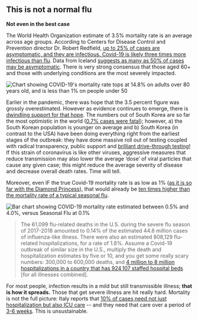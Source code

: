 ## This is not a normal flu
**Not even in the best case**

The World Health Organization estimate of 3.5% mortality rate is an average across age groups. 
According to Centers for Disease Control and Prevention director Dr. Robert Redfield, [up to 25% of cases are asymptomatic, and they are infectious. 
Covid-19 is likely three times more infectious than flu](https://www.npr.org/sections/health-shots/2020/03/31/824155179/cdc-director-on-models-for-the-months-to-come-this-virus-is-going-to-be-with-us). 
Data from Iceland [suggests as many as 50% of cases may be asymptomatic](https://www.cnn.com/2020/04/01/europe/iceland-testing-coronavirus-intl/index.html). 
There is very strong consensus that those aged 60+ and those with underlying conditions are the most severely impacted.

![Chart showing COVID-19's mortality rate tops at 14.8% on adults over 80 years old, and is less than 1% on people under 50](/images/mortality-rate-by-age.svg)

Earlier in the pandemic, there was hope that the 3.5 percent figure was grossly overestimated.
However as evidence continues to emerge, there is [dwindling support for that hope](https://www.statnews.com/2020/02/25/new-data-from-china-buttress-fears-about-high-coronavirus-fatality-rate-who-expert-says/). 
The numbers out of South Korea are so far the most optimistic in the world ([0.7% cases were fatal](https://twitter.com/marcelsalathe/status/1236914078632812544)); however, a) the South Korean population is younger on average and b) South Korea (in contrast to the USA) have been doing everything right from the earliest stages of the outbreak: they have done massive roll out of testing coupled with radical transparency, public support and [brilliant drive-through testing!](https://twitter.com/cnni/status/1234524871226482688) 
If this strain of coronavirus is like other viruses, aggressive measures that reduce transmission may also lower the average ‘dose’ of viral particles that cause any given case; this might reduce the average severity of disease and decrease overall death rates. Time will tell.

Moreover, even IF the true Covid-19 mortality rate is as low as 1% ([as it is so far with the Diamond Princess](https://wwwnc.cdc.gov/eid/article/26/6/20-0452_article)), that would already be [ten times higher than the mortality rate of a typical seasonal flu](https://www.bloomberg.com/opinion/articles/2020-03-05/how-bad-is-the-coronavirus-let-s-compare-with-sars-ebola-flu).

![Bar chart showing COVID-19 mortality rate estimated between 0.5% and 4.0%, versus Seasonal Flu at 0.1%](/images/mortality-rate.svg)

> The 61,099 flu-related deaths in the U.S. during the severe flu season of 2017-2018 amounted to 0.14% of the estimated 44.8 million cases of influenza-like illness. 
There were also an estimated 808,129 flu-related hospitalizations, for a rate of 1.8%. 
Assume a Covid-19 outbreak of similar size in the U.S., multiply the death and hospitalization estimates by five or 10, and you get some really scary numbers: 300,000 to 600,000 deaths, and [4 million to 8 million hospitalizations in a country that has 924,107 staffed hospital beds](https://www.bloomberg.com/opinion/articles/2020-03-05/how-bad-is-the-coronavirus-let-s-compare-with-sars-ebola-flu) \[for all illnesses combined\].

For most people, infection results in a mild but still transmissible illness; **that is how it spreads.** Those that get severe illness are hit really hard. Mortality is not the full picture: Italy reports that [10% of cases need not just hospitalization but also ICU care](https://twitter.com/marcelsalathe/status/1235662457261023232) -- and they need that care over a period of [3-6 weeks](https://www.washingtonpost.com/health/2020/03/07/how-doctors-treat-sickest-coronavirus-patients/). This is unsustainable.
